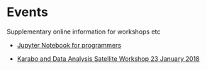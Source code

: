 # Events

Supplementary online information for workshops etc


* [Jupyter Notebook for programmers](2018-01-22/Readme.md)

* [Karabo and Data Analysis Satellite Workshop 23 January 2018](2018-01-23/Readme.md)
